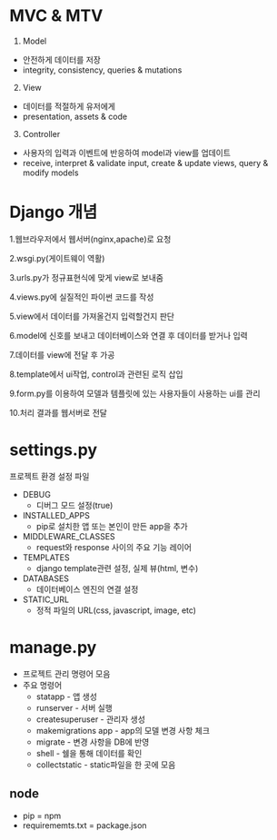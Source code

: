 
# MVC & MTV

 1. Model
   * 안전하게 데이터를 저장
   * integrity, consistency, queries & mutations
 2. View
   * 데이터를 적절하게 유저에게 
   * presentation, assets & code
 3. Controller
   * 사용자의 입력과 이벤트에 반응하여 model과 view를 업데이트
   * receive, interpret & validate input, create & update views, query & modify models
 
# Django 개념

  1.웹브라우저에서 웹서버(nginx,apache)로 요청
  
  2.wsgi.py(게이트웨이 역활)
  
  3.urls.py가 정규표현식에 맞게 view로 보내줌
  
  4.views.py에 실질적인 파이썬 코드를 작성
  
  5.view에서 데이터를 가져올건지 입력할건지 판단
  
  6.model에 신호를 보내고 데이터베이스와 연결 후 데이터를 받거나 입력
  
  7.데이터를 view에 전달 후 가공
  
  8.template에서 ui작업, control과 관련된 로직 삽입
  
  9.form.py를 이용하여 모델과 템플릿에 있는 사용자들이 사용하는 ui를 관리
  
  10.처리 결과를 웹서버로 전달

# settings.py

프로젝트 환경 설정 파일
  - DEBUG
    - 디버그 모드 설정(true)
  - INSTALLED_APPS
    - pip로 설치한 앱 또는 본인이 만든 app을 추가
  - MIDDLEWARE_CLASSES
    - request와 response 사이의 주요 기능 레이어
  - TEMPLATES
    - django template관련 설정, 실제 뷰(html, 변수)
  - DATABASES
    - 데이터베이스 엔진의 연결 설정
  - STATIC_URL
    - 정적 파일의 URL(css, javascript, image, etc)

# manage.py

  - 프로젝트 관리 명령어 모음
  - 주요 명령어
    - statapp - 앱 생성
    - runserver - 서버 실행
    - createsuperuser - 관리자 생성
    - makemigrations app - app의 모델 변경 사항 체크
    - migrate - 변경 사항을 DB에 반영
    - shell - 쉘을 통해 데이터를 확인
    - collectstatic - static파일을 한 곳에 모음


## node 
  - pip = npm
  - requirememts.txt = package.json
 
 
     

